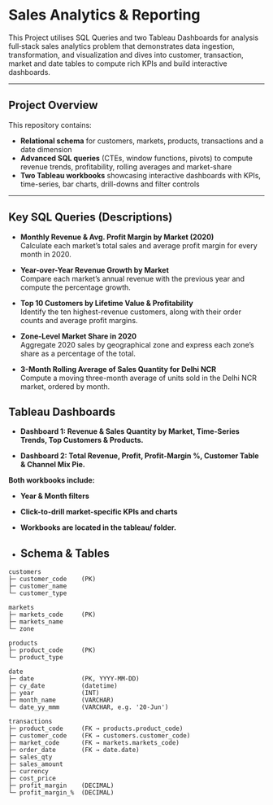 # Sales Analytics & Reporting

This Project utilises SQL Queries and two Tableau Dashboards for analysis full‐stack sales analytics problem that demonstrates data ingestion, transformation, and visualization and dives into customer, transaction, market and date tables to compute rich KPIs and build interactive dashboards.

---

## Project Overview

This repository contains:

- **Relational schema** for customers, markets, products, transactions and a date dimension  
- **Advanced SQL queries** (CTEs, window functions, pivots) to compute revenue trends, profitability, rolling averages and market-share  
- **Two Tableau workbooks** showcasing interactive dashboards with KPIs, time-series, bar charts, drill-downs and filter controls  

---

## Key SQL Queries (Descriptions)

- **Monthly Revenue & Avg. Profit Margin by Market (2020)**  
  Calculate each market’s total sales and average profit margin for every month in 2020.

- **Year-over-Year Revenue Growth by Market**  
  Compare each market’s annual revenue with the previous year and compute the percentage growth.

- **Top 10 Customers by Lifetime Value & Profitability**  
  Identify the ten highest-revenue customers, along with their order counts and average profit margins.

- **Zone-Level Market Share in 2020**  
  Aggregate 2020 sales by geographical zone and express each zone’s share as a percentage of the total.

- **3-Month Rolling Average of Sales Quantity for Delhi NCR**  
  Compute a moving three-month average of units sold in the Delhi NCR market, ordered by month.

## Tableau Dashboards
- **Dashboard 1: Revenue & Sales Quantity by Market, Time-Series Trends, Top Customers & Products.**

- **Dashboard 2: Total Revenue, Profit, Profit‐Margin %, Customer Table & Channel Mix Pie.**

**Both workbooks include:**

- **Year & Month filters**

- **Click-to-drill market-specific KPIs and charts**

- **Workbooks are located in the tableau/ folder.**

- ## Schema & Tables

```
customers
├─ customer_code    (PK)
├─ customer_name
└─ customer_type

markets
├─ markets_code     (PK)
├─ markets_name
└─ zone

products
├─ product_code     (PK)
└─ product_type

date
├─ date             (PK, YYYY-MM-DD)
├─ cy_date          (datetime)
├─ year             (INT)
├─ month_name       (VARCHAR)
└─ date_yy_mmm      (VARCHAR, e.g. '20-Jun')

transactions
├─ product_code     (FK → products.product_code)
├─ customer_code    (FK → customers.customer_code)
├─ market_code      (FK → markets.markets_code)
├─ order_date       (FK → date.date)
├─ sales_qty
├─ sales_amount
├─ currency
├─ cost_price
├─ profit_margin    (DECIMAL)
└─ profit_margin_%  (DECIMAL)
```
